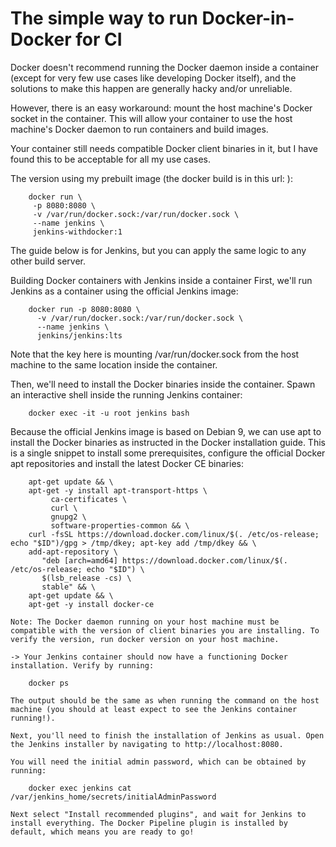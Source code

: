 #  The simple way to run Docker-in-Docker for CI

Docker doesn't recommend running the Docker daemon inside a container (except for very few use cases like developing Docker itself), and the solutions to make this happen are generally hacky and/or unreliable.

However, there is an easy workaround: mount the host machine's Docker socket in the container. This will allow your container to use the host machine's Docker daemon to run containers and build images.

Your container still needs compatible Docker client binaries in it, but I have found this to be acceptable for all my use cases.

The version using my prebuilt image (the docker build is in this url: ):
```
    docker run \
     -p 8080:8080 \
     -v /var/run/docker.sock:/var/run/docker.sock \
     --name jenkins \
     jenkins-withdocker:1
```
The guide below is for Jenkins, but you can apply the same logic to any other build server.

Building Docker containers with Jenkins inside a container
First, we'll run Jenkins as a container using the official Jenkins image:
```
    docker run -p 8080:8080 \
      -v /var/run/docker.sock:/var/run/docker.sock \
      --name jenkins \
      jenkins/jenkins:lts
```
Note that the key here is mounting /var/run/docker.sock from the host machine to the same location inside the container.

Then, we'll need to install the Docker binaries inside the container. Spawn an interactive shell inside the running Jenkins container:
```
	docker exec -it -u root jenkins bash
```
Because the official Jenkins image is based on Debian 9, we can use apt to install the Docker binaries as instructed in the Docker installation guide. This is a single snippet to install some prerequisites, configure the official Docker apt repositories and install the latest Docker CE binaries:
```
    apt-get update && \
    apt-get -y install apt-transport-https \
         ca-certificates \
         curl \
         gnupg2 \
         software-properties-common && \
    curl -fsSL https://download.docker.com/linux/$(. /etc/os-release; echo "$ID")/gpg > /tmp/dkey; apt-key add /tmp/dkey && \
    add-apt-repository \
       "deb [arch=amd64] https://download.docker.com/linux/$(. /etc/os-release; echo "$ID") \
       $(lsb_release -cs) \
       stable" && \
    apt-get update && \
    apt-get -y install docker-ce

Note: The Docker daemon running on your host machine must be compatible with the version of client binaries you are installing. To verify the version, run docker version on your host machine.

-> Your Jenkins container should now have a functioning Docker installation. Verify by running:

    docker ps

The output should be the same as when running the command on the host machine (you should at least expect to see the Jenkins container running!).

Next, you'll need to finish the installation of Jenkins as usual. Open the Jenkins installer by navigating to http://localhost:8080.

You will need the initial admin password, which can be obtained by running:

    docker exec jenkins cat /var/jenkins_home/secrets/initialAdminPassword

Next select "Install recommended plugins", and wait for Jenkins to install everything. The Docker Pipeline plugin is installed by default, which means you are ready to go!
